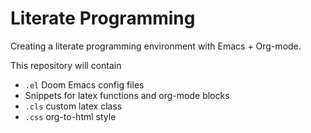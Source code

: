 # Literate Programming

Creating a literate programming environment with Emacs + Org-mode.

This repository will contain 
* ```.el``` Doom Emacs config files 
* Snippets for latex functions and org-mode blocks 
* ```.cls``` custom latex class 
* ```.css``` org-to-html style 


